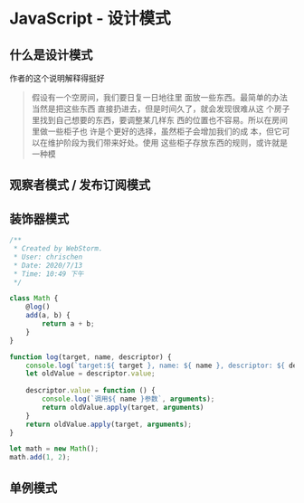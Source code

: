 # JavaScript - 设计模式



## **什么是设计模式**

作者的这个说明解释得挺好

> 假设有一个空房间，我们要日复一日地往里 面放一些东西。最简单的办法当然是把这些东西 直接扔进去，但是时间久了，就会发现很难从这 个房子里找到自己想要的东西，要调整某几样东 西的位置也不容易。所以在房间里做一些柜子也 许是个更好的选择，虽然柜子会增加我们的成 本，但它可以在维护阶段为我们带来好处。使用 这些柜子存放东西的规则，或许就是一种模









## 观察者模式 / 发布订阅模式







## 装饰器模式

```javascript
/**
 * Created by WebStorm.
 * User: chrischen
 * Date: 2020/7/13
 * Time: 10:49 下午
 */

class Math {
    @log()
    add(a, b) {
        return a + b;
    }
}

function log(target, name, descriptor) {
    console.log(`target:${ target }, name: ${ name }, descriptor: ${ descriptor }`);
    let oldValue = descriptor.value;
    
    descriptor.value = function () {
        console.log(`调用${ name }参数`, arguments);
        return oldValue.apply(target, arguments)
    }
    return oldValue.apply(target, arguments);
}

let math = new Math();
math.add(1, 2);

```



## 单例模式



